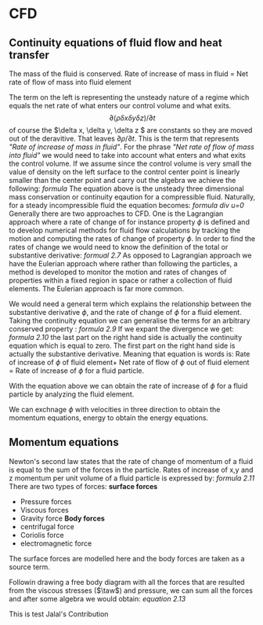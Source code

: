 # CFD

## Continuity equations of fluid flow and heat transfer

The mass of the fluid is conserved.
Rate of increase of mass in fluid = Net rate of flow of mass into fluid element

The term on the left is representing the unsteady nature of a regime which equals the net rate of what enters our control volume and what exits.
$$\partial(\rho\delta x\delta y\delta z)/\partial t$$
of course the $\delta  x, \delta y\, \delta z $ are constants so they are moved out of the deravitive. That leaves $\partial \rho/\partial t$. This is the term that represents *"Rate of increase of mass in fluid"*.
For the phrase *"Net rate of flow of mass into fluid"* we would need to take into account what enters and what exits the control volume. If we assume since the control volume is very small the value of density on the left surface to the control center point is linearly smaller than the center point and carry out the algebra we achieve the following:
*formula*
The equation above is the unsteady three dimensional mass conservation or continuity eqaution for a compressible fluid. Naturally, for a steady incompressible fluid the equation becomes:
*formula div u=0*
Generally there are two approaches to CFD. One is the Lagrangian approach where a rate of change of for instance property $\phi$ is defined and to develop numerical methods for fluid flow calculations by tracking the motion and computing the rates of change of property $\phi$. In order to find the rates of change we would need to know the definition of the total or substantive derivative:
*formual 2.7*
As opposed to Lagrangian approach we have the Eulerian approach where rather than following the particles, a method is developed to monitor the motion and rates of changes of properties within a fixed region in space or rather a collection of fluid elements. The Eulerian approach is far more common.

We would need a general term which explains the relationship between the substantive derivative $\phi$, and the rate of change of $\phi$ for a fluid element. 
Taking the continuity equation we can generalise the terms for an arbitrary conserved property :
*formula 2.9*
If we expant the divergence we get:
*formula 2.10*
the last part on the right hand side is actually the continuity equation which is equal to zero. 
The first part on the right hand side is actually the substantive derivative. Meaning that equation is words is:
Rate of increase of $\phi$ of fluid element+ Net rate of flow of $\phi$ out of fluid element = Rate of increase of $\phi$ for a fluid particle.

With the equation above we can obtain the rate of increase of $\phi$ for a fluid particle by analyzing the fluid element.

We can exchnage $\phi$ with velocities in three direction to obtain the momentum equations, energy to obtain the energy equations.

## Momentum equations
Newton's second law states that the rate of change of momentum of a fluid is equal to the sum of the forces in the particle. Rates of increase of x,y and z momentum per unit volume of a fluid particle is expressed by:
*formula 2.11*
There are two types of forces:
**surface forces**
- Pressure forces
- Viscous forces
- Gravity force
**Body forces**
- centrifugal force
- Coriolis force
- electromagnetic force

The surface forces are modelled here and the body forces are taken as a source term.

Followin drawing a free body diagram with all the forces that are resulted from the viscous stresses ($\taw$) and pressure, we can sum all the forces and after some algebra we would obtain:
*equation 2.13*

This is test
Jalal's Contribution